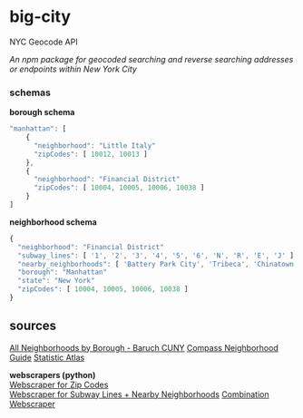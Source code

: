 # big-city
NYC Geocode API

*An npm package for geocoded searching and reverse searching addresses or endpoints within New York City*

### schemas

**borough schema**
```javascript
"manhattan": [
    {
      "neighborhood": "Little Italy"
      "zipCodes": [ 10012, 10013 ]
    },
    {
      "neighborhood": "Financial District"
      "zipCodes": [ 10004, 10005, 10006, 10038 ]
    }
]

```

**neighborhood schema**
```javascript
{
  "neighborhood": "Financial District"
  "subway_lines": [ '1', '2', '3', '4', '5', '6', 'N', 'R', 'E', 'J' ]
  "nearby_neighborhoods": [ 'Battery Park City', 'Tribeca', 'Chinatown', 'Lower East Side' ]
  "borough": "Manhattan"
  "state": "New York"
  "zipCodes": [ 10004, 10005, 10006, 10038 ]
}

```

## sources
[All Neighborhoods by Borough - Baruch CUNY](https://www.baruch.cuny.edu/nycdata/population-geography/neighborhoods.htm)
[Compass Neighborhood Guide](https://www.compass.com/neighborhood-guides/nyc/)
[Statistic Atlas](https://statisticalatlas.com/United-States)

**webscrapers (python)** \
[Webscraper for Zip Codes](https://github.com/matildarehm/big-city/blob/main/web-scrapers/zip-code-scraper.py) \
[Webscraper for Subway Lines + Nearby Neighborhoods](https://github.com/matildarehm/big-city/blob/main/web-scrapers/nearby-scraper.py)
[Combination Webscraper](https://github.com/matildarehm/big-city/blob/main/web-scrapers/combine-schema.py)
